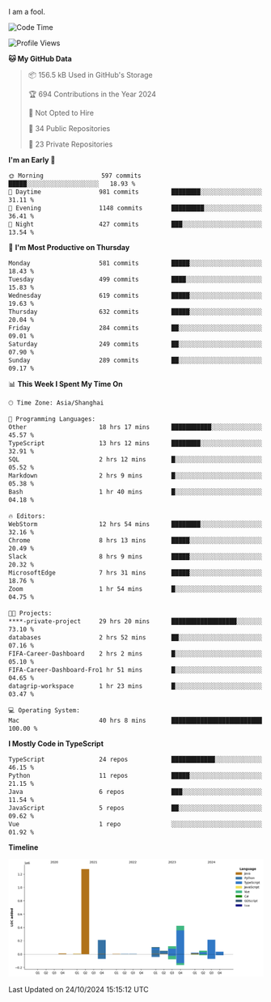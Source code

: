 I am a fool.

<!--START_SECTION:waka-->
![Code Time](http://img.shields.io/badge/Code%20Time-1%2C989%20hrs%2026%20mins-blue)

![Profile Views](http://img.shields.io/badge/Profile%20Views-0-blue)

**🐱 My GitHub Data** 

> 📦 156.5 kB Used in GitHub's Storage 
 > 
> 🏆 694 Contributions in the Year 2024
 > 
> 🚫 Not Opted to Hire
 > 
> 📜 34 Public Repositories 
 > 
> 🔑 23 Private Repositories 
 > 
**I'm an Early 🐤** 

```text
🌞 Morning                597 commits         █████░░░░░░░░░░░░░░░░░░░░   18.93 % 
🌆 Daytime                981 commits         ████████░░░░░░░░░░░░░░░░░   31.11 % 
🌃 Evening                1148 commits        █████████░░░░░░░░░░░░░░░░   36.41 % 
🌙 Night                  427 commits         ███░░░░░░░░░░░░░░░░░░░░░░   13.54 % 
```
📅 **I'm Most Productive on Thursday** 

```text
Monday                   581 commits         █████░░░░░░░░░░░░░░░░░░░░   18.43 % 
Tuesday                  499 commits         ████░░░░░░░░░░░░░░░░░░░░░   15.83 % 
Wednesday                619 commits         █████░░░░░░░░░░░░░░░░░░░░   19.63 % 
Thursday                 632 commits         █████░░░░░░░░░░░░░░░░░░░░   20.04 % 
Friday                   284 commits         ██░░░░░░░░░░░░░░░░░░░░░░░   09.01 % 
Saturday                 249 commits         ██░░░░░░░░░░░░░░░░░░░░░░░   07.90 % 
Sunday                   289 commits         ██░░░░░░░░░░░░░░░░░░░░░░░   09.17 % 
```


📊 **This Week I Spent My Time On** 

```text
🕑︎ Time Zone: Asia/Shanghai

💬 Programming Languages: 
Other                    18 hrs 17 mins      ███████████░░░░░░░░░░░░░░   45.57 % 
TypeScript               13 hrs 12 mins      ████████░░░░░░░░░░░░░░░░░   32.91 % 
SQL                      2 hrs 12 mins       █░░░░░░░░░░░░░░░░░░░░░░░░   05.52 % 
Markdown                 2 hrs 9 mins        █░░░░░░░░░░░░░░░░░░░░░░░░   05.38 % 
Bash                     1 hr 40 mins        █░░░░░░░░░░░░░░░░░░░░░░░░   04.18 % 

🔥 Editors: 
WebStorm                 12 hrs 54 mins      ████████░░░░░░░░░░░░░░░░░   32.16 % 
Chrome                   8 hrs 13 mins       █████░░░░░░░░░░░░░░░░░░░░   20.49 % 
Slack                    8 hrs 9 mins        █████░░░░░░░░░░░░░░░░░░░░   20.32 % 
MicrosoftEdge            7 hrs 31 mins       █████░░░░░░░░░░░░░░░░░░░░   18.76 % 
Zoom                     1 hr 54 mins        █░░░░░░░░░░░░░░░░░░░░░░░░   04.75 % 

🐱‍💻 Projects: 
****-private-project     29 hrs 20 mins      ██████████████████░░░░░░░   73.10 % 
databases                2 hrs 52 mins       ██░░░░░░░░░░░░░░░░░░░░░░░   07.16 % 
FIFA-Career-Dashboard    2 hrs 2 mins        █░░░░░░░░░░░░░░░░░░░░░░░░   05.10 % 
FIFA-Career-Dashboard-Fro1 hr 51 mins        █░░░░░░░░░░░░░░░░░░░░░░░░   04.65 % 
datagrip-workspace       1 hr 23 mins        █░░░░░░░░░░░░░░░░░░░░░░░░   03.47 % 

💻 Operating System: 
Mac                      40 hrs 8 mins       █████████████████████████   100.00 % 
```

**I Mostly Code in TypeScript** 

```text
TypeScript               24 repos            ████████████░░░░░░░░░░░░░   46.15 % 
Python                   11 repos            █████░░░░░░░░░░░░░░░░░░░░   21.15 % 
Java                     6 repos             ███░░░░░░░░░░░░░░░░░░░░░░   11.54 % 
JavaScript               5 repos             ██░░░░░░░░░░░░░░░░░░░░░░░   09.62 % 
Vue                      1 repo              ░░░░░░░░░░░░░░░░░░░░░░░░░   01.92 % 
```



**Timeline**

![Lines of Code chart](https://raw.githubusercontent.com/VeejaLiu/VeejaLiu/master/assets/bar_graph.png)


 Last Updated on 24/10/2024 15:15:12 UTC
<!--END_SECTION:waka-->
